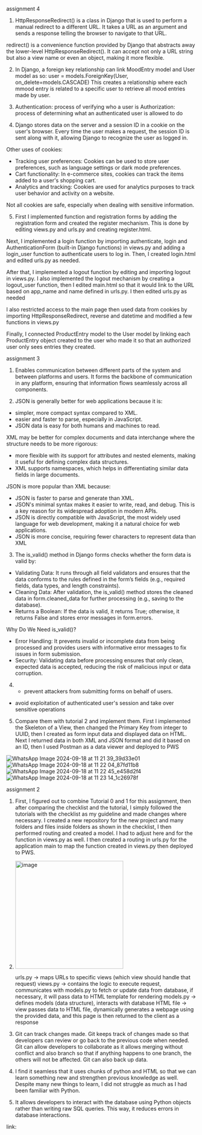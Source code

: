 assignment 4
1. HttpResponseRedirect() is a class in Django that is used to perform a manual redirect to a different URL. It takes a URL as an argument and sends a response telling the browser to navigate to that URL.

redirect() is a convenience function provided by Django that abstracts away the lower-level HttpResponseRedirect(). It can accept not only a URL string but also a view name or even an object, making it more flexible.

2. In Django, a foreign key relationship can link MoodEntry model and User model as so:
user = models.ForeignKey(User, on_delete=models.CASCADE)
This creates a relationship where each mmood entry is related to a specific user to retrieve all mood entries made by user.

3. Authentication: process of verifying who a user is
Authorization: process of determining what an authenticated user is allowed to do

4. Django stores data on the server and a session ID in a cookie on the user's browser. Every time the user makes a request, the session ID is sent along with it, allowing Django to recognize the user as logged in.

Other uses of cookies:
- Tracking user preferences: Cookies can be used to store user preferences, such as language settings or dark mode preferences.
- Cart functionality: In e-commerce sites, cookies can track the items added to a user's shopping cart.
- Analytics and tracking: Cookies are used for analytics purposes to track user behavior and activity on a website.

Not all cookies are safe, especially when dealing with sensitive information. 

5. First I implemented function and registration forms by adding the registration form and created the register mechanism. This is done by editing views.py and urls.py and creating register.html.

Next, I implemented a login function by importing authenticate, login and AuthenticationForm (built-in Django functions) in views.py and adding a login_user function to authenticate users to log in. Then, I created login.html and edited urls.py as needed.

After that, I implemented a logout function by editing and importing logout in views.py. I also implemented the logout mechanism by creating a logout_user function, then I edited main.html so that it would link to the URL based on app_name and name defined in urls.py. I then edited urls.py as needed

I also restricted access to the main page then used data from cookies by importing HttpResponseRedirect, reverse and datetime and modified a few functions in views.py

Finally, I connected ProductEntry model to the User model by linking each ProductEntry object created to the user who made it so that an authorized user only sees entries they created.



















assignment 3
1. Enables communication between different parts of the system and between platforms and users. It forms the backbone of communication in any platform, ensuring that information flows seamlessly across all components.

2. JSON is generally better for web applications because it is:
- simpler, more compact syntax compared to XML.
- easier and faster to parse, especially in JavaScript.
- JSON data is easy for both humans and machines to read.

XML may be better for complex documents and data interchange where the structure needs to be more rigorous:
- more flexible with its support for attributes and nested elements, making it useful for defining complex data structures.
- XML supports namespaces, which helps in differentiating similar data fields in large documents.

JSON is more popular than XML because:
- JSON is faster to parse and generate than XML.
- JSON's minimal syntax makes it easier to write, read, and debug. This is a key reason for its widespread adoption in modern APIs.
- JSON is directly compatible with JavaScript, the most widely used language for web development, making it a natural choice for web applications.
-  JSON is more concise, requiring fewer characters to represent data than XML

3. The is_valid() method in Django forms checks whether the form data is valid by:
- Validating Data: It runs through all field validators and ensures that the data conforms to the rules defined in the form’s fields (e.g., required fields, data types, and length constraints).
- Cleaning Data: After validation, the is_valid() method stores the cleaned data in form.cleaned_data for further processing (e.g., saving to the database).
- Returns a Boolean: If the data is valid, it returns True; otherwise, it returns False and stores error messages in form.errors.

Why Do We Need is_valid()?
- Error Handling: It prevents invalid or incomplete data from being processed and provides users with informative error messages to fix issues in form submission.
- Security: Validating data before processing ensures that only clean, expected data is accepted, reducing the risk of malicious input or data corruption.

4. - prevent attackers from submitting forms on behalf of users.
- avoid exploitation of authenticated user's session and take over sensitive operations

5. Compare them with tutorial 2 and implement them. First I implemented the Skeleton of a View, then changed the Primary Key from integer to UUID, then I created as form input data and displayed data on HTML. Next I returned data in both XML and JSON format and did it based on an ID, then I used Postman as a data viewer and deployed to PWS

![WhatsApp Image 2024-09-18 at 11 21 39_39d33e01](https://github.com/user-attachments/assets/0d7c5adb-a8ab-4c6a-a41e-a48a0ff8ca58)
![WhatsApp Image 2024-09-18 at 11 22 04_87fd11b8](https://github.com/user-attachments/assets/a1c0bdab-6607-4e32-8ac7-ff4706507863)
![WhatsApp Image 2024-09-18 at 11 22 45_e458d2f4](https://github.com/user-attachments/assets/7fcac5c7-78f9-4ca2-99db-c6fe57466c67)
![WhatsApp Image 2024-09-18 at 11 23 14_1c26978f](https://github.com/user-attachments/assets/c5ea2597-bafb-478f-970e-651ba471b8c8)






















assignment 2
1. First, I figured out to combine Tutorial 0 and 1 for this assignment, then after comparing the checklist and the tutorial, I simply followed the tutorials with the checklist as my guideline and made changes where necessary. I created a new repository for the new project and many folders and files inside folders as shown in the checklist, I then performed routing and created a model. I had to adjust here and for the function in views.py as well. I then created a routing in urls.py for the application main to map the function created in views.py then deployed to PWS.

2. <img width="286" alt="image" src="https://github.com/user-attachments/assets/c88d1e20-4970-46e5-bdc2-6fdececffa90">

   urls.py -> maps URLs to specific views (which view should handle that request)
   views.py -> contains the logic to execute request, communicates with models.py to fetch or update data from database, if necessary, it will pass data to HTML template for rendering
   models.py -> defines models (data structure), interacts with database
   HTML file -> view passes data to HTML file, dynamically generates a webpage using the provided data, and this page is then returned to the client as a response

4. Git can track changes made. Git keeps track of changes made so that developers can review or go back to the previous code when needed. Git can allow developers to collaborate as it allows merging without conflict and also branch so that if anything happens to one branch, the others will not be affected. Git can also back up data.
   
5. I find it seamless that it uses chunks of python and HTML so that we can learn something new and strengthen previous knowledge as well. Despite many new things to learn, I did not struggle as much as I had been familiar with Python.
  
6. It allows developers to interact with the database using Python objects rather than writing raw SQL queries. This way, it reduces errors in database interactions.

link:


